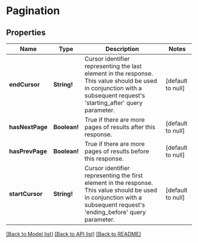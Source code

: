 # Pagination

## Properties
Name | Type | Description | Notes
------------ | ------------- | ------------- | -------------
**endCursor** | **String!** | Cursor identifier representing the last element in the response. This value should be used in conjunction with a subsequent request&#39;s &#39;starting_after&#39; query parameter. | [default to null]
**hasNextPage** | **Boolean!** | True if there are more pages of results after this response. | [default to null]
**hasPrevPage** | **Boolean!** | True if there are more pages of results before this response. | [default to null]
**startCursor** | **String!** | Cursor identifier representing the first element in the response. This value should be used in conjunction with a subsequent request&#39;s &#39;ending_before&#39; query parameter. | [default to null]

[[Back to Model list]](../README.md#documentation-for-models) [[Back to API list]](../README.md#documentation-for-api-endpoints) [[Back to README]](../README.md)


